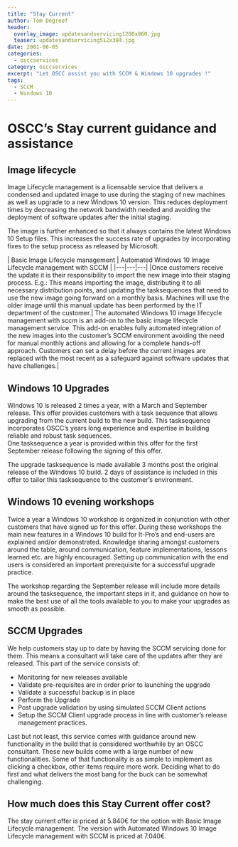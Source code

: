 ```yaml
---
title: "Stay Current"
author: Tom Degreef
header:
  overlay_image: updatesandservicing1280x960.jpg
  teaser: updatesandservicing512x384.jpg
date: 2001-06-05
categories:
  - osccservices
category: osccservices
excerpt: "Let OSCC assist you with SCCM & Windows 10 upgrades !"
tags:
  - SCCM
  - Windows 10
---
```


# OSCC’s Stay current guidance and assistance #
 
## Image lifecycle ##

Image Lifecycle management is a licensable service that delivers a condensed and updated image to use during the staging of new machines as well as upgrade to a new Windows 10 version. This reduces deployment times by decreasing the network bandwidth needed and avoiding the deployment of software updates after the initial staging. 

The image is further enhanced so that it always contains the latest Windows 10 Setup files. This increases the success rate of upgrades by incorporating fixes to the setup process as released by Microsoft.

| Basic Image Lifecycle management | Automated Windows 10 Image Lifecycle management with SCCM |
|---|---|---|
|Once customers receive the update it is their responsibility to import the new image into their staging process. E.g.: This means importing the image, distributing it to all necessary distribution points, and updating the tasksequences that need to use the new image going forward on a monthly basis. Machines will use the older image until this manual update has been performed by the IT department of the customer.| The automated Windows 10 image lifecycle management with sccm is an add-on to the basic image lifecycle management service. This add-on enables fully automated integration of the new images into the customer’s SCCM environment avoiding the need for manual monthly actions and allowing for a complete hands-off approach. Customers can set a delay before the current images are replaced with the most recent as a safeguard against software updates that have challenges.| 

## Windows 10 Upgrades ##

Windows 10 is released 2 times a year, with a March and September release. This offer provides customers with a task sequence that allows upgrading from the current build to the new build. This tasksequence incorporates OSCC’s years long experience and expertise in building reliable and robust task sequences.   
One tasksequence a year is provided within this offer for the first September release following the signing of this offer.

The upgrade tasksequence is made available 3 months post the original release of the Windows 10 build. 2 days of assistance is included in this offer to tailor this tasksequence to the customer’s environment.

## Windows 10 evening workshops ##

Twice a year a Windows 10 workshop is organized in conjunction with other customers that have signed up for this offer. During these workshops the main new features in a Windows 10 build for It-Pro’s and end-users are explained and/or demonstrated. Knowledge sharing amongst customers around the table, around communication, feature implementations, lessons learned etc. are highly encouraged. Setting up communication with the end users is considered an important prerequisite for a successful upgrade practice.

The workshop regarding the September release will include more details around the tasksequence, the important steps in it, and guidance on how to make the best use of all the tools available to you to make your upgrades as smooth as possible.

## SCCM Upgrades ##

We help customers stay up to date by having the SCCM servicing done for them. This means a consultant will take care of the updates after they are released. This part of the service consists of:

*	Monitoring for new releases available
*	Validate pre-requisites are in order prior to launching the upgrade
*	Validate a successful backup is in place
*	Perform the Upgrade
*	Post upgrade validation by using simulated SCCM Client actions
*	Setup the SCCM Client upgrade process in line with customer’s release management practices.

Last but not least, this service comes with guidance around new functionality in the build that is considered worthwhile by an OSCC consultant. These new builds come with a large number of new functionalities. Some of that functionality is as simple to implement as clicking a checkbox, other items require more work. Deciding what to do first and what delivers the most bang for the buck can be somewhat challenging.

## How much does this Stay Current offer cost? ##
The stay current offer is priced at 5.840€ for the option with Basic Image Lifecycle management. The version with Automated Windows 10 Image Lifecycle management with SCCM is priced at 7.040€.
